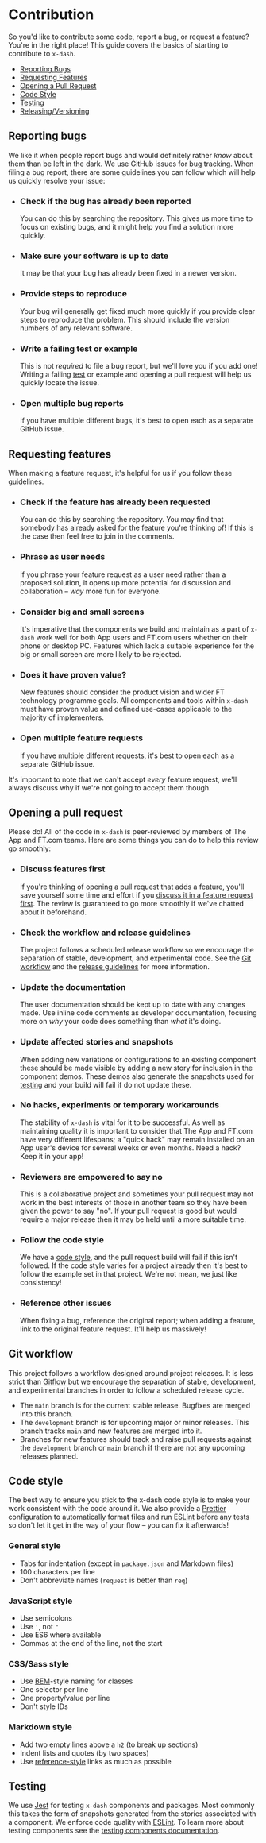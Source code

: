 # Contribution

So you'd like to contribute some code, report a bug, or request a feature? You're in the right place! This guide covers the basics of starting to contribute to `x-dash`.

  - [Reporting Bugs](#reporting-bugs)
  - [Requesting Features](#requesting-features)
  - [Opening a Pull Request](#opening-a-pull-request)
  - [Code Style](#code-style)
  - [Testing](#testing)
  - [Releasing/Versioning](https://github.com/Financial-Times/x-dash/wiki/Release-Guidelines)


## Reporting bugs

We like it when people report bugs and would definitely rather _know_ about them than be left in the dark. We use GitHub issues for bug tracking. When filing a bug report, there are some guidelines you can follow which will help us quickly resolve your issue:

  - ### Check if the bug has already been reported
    You can do this by searching the repository. This gives us more time to focus on existing bugs, and it might help you find a solution more quickly.

  - ### Make sure your software is up to date
    It may be that your bug has already been fixed in a newer version.

  - ### Provide steps to reproduce
    Your bug will generally get fixed much more quickly if you provide clear steps to reproduce the problem. This should include the version numbers of any relevant software.

  - ### Write a failing test or example
    This is not _required_ to file a bug report, but we'll love you if you add one! Writing a failing [test](#testing) or example and opening a pull request will help us quickly locate the issue.

  - ### Open multiple bug reports
    If you have multiple different bugs, it's best to open each as a separate GitHub issue.


## Requesting features

When making a feature request, it's helpful for us if you follow these guidelines.

  - ### Check if the feature has already been requested
    You can do this by searching the repository. You may find that somebody has already asked for the feature you're thinking of! If this is the case then feel free to join in the comments.

  - ### Phrase as user needs
    If you phrase your feature request as a user need rather than a proposed solution, it opens up more potential for discussion and collaboration – _way_ more fun for everyone.

  - ### Consider big and small screens
    It's imperative that the components we build and maintain as a part of `x-dash` work well for both App users and FT.com users whether on their phone or desktop PC. Features which lack a suitable experience for the big or small screen are more likely to be rejected.

  - ### Does it have proven value?
    New features should consider the product vision and wider FT technology programme goals. All components and tools within `x-dash` must have proven value and defined use-cases applicable to the majority of implementers.

  - ### Open multiple feature requests
    If you have multiple different requests, it's best to open each as a separate GitHub issue.

It's important to note that we can't accept _every_ feature request, we'll always discuss why if we're not going to accept them though.


## Opening a pull request

Please do! All of the code in `x-dash` is peer-reviewed by members of The App and FT.com teams. Here are some things you can do to help this review go smoothly:

  - ### Discuss features first
    If you're thinking of opening a pull request that adds a feature, you'll save yourself some time and effort if you [discuss it in a feature request first](#requesting-features). The review is guaranteed to go more smoothly if we've chatted about it beforehand.

  - ### Check the workflow and release guidelines
    The project follows a scheduled release workflow so we encourage the separation of stable, development, and experimental code. See the [Git workflow](#git-workflow) and the [release guidelines](docs/components/release-guidelines.md) for more information.

  - ### Update the documentation
    The user documentation should be kept up to date with any changes made. Use inline code comments as developer documentation, focusing more on _why_ your code does something than _what_ it's doing.

  - ### Update affected stories and snapshots
    When adding new variations or configurations to an existing component these should be made visible by adding a new story for inclusion in the component demos. These demos also generate the snapshots used for [testing](#testing) and your build will fail if do not update these.

  - ### No hacks, experiments or temporary workarounds
    The stability of `x-dash` is vital for it to be successful. As well as maintaining quality it is important to consider that The App and FT.com have very different lifespans; a "quick hack" may remain installed on an App user's device for several weeks or even months. Need a hack? Keep it in your app!

  - ### Reviewers are empowered to say no
    This is a collaborative project and sometimes your pull request may not work in the best interests of those in another team so they have been given the power to say "no". If your pull request is good but would require a major release then it may be held until a more suitable time.

  - ### Follow the code style
    We have a [code style](#code-style), and the pull request build will fail if this isn't followed. If the code style varies for a project already then it's best to follow the example set in that project. We're not mean, we just like consistency!

  - ### Reference other issues
    When fixing a bug, reference the original report; when adding a feature, link to the original feature request. It'll help us massively!


## Git workflow

This project follows a workflow designed around project releases. It is less strict than [Gitflow] but we encourage the separation of stable, development, and experimental branches in order to follow a scheduled release cycle.

- The `main` branch is for the current stable release. Bugfixes are merged into this branch.
- The `development` branch is for upcoming major or minor releases. This branch tracks `main` and new features are merged into it.
- Branches for new features should track and raise pull requests against the `development` branch or `main` branch if there are not any upcoming releases planned.

[Gitflow]: https://www.atlassian.com/git/tutorials/comparing-workflows/gitflow-workflow


## Code style

The best way to ensure you stick to the x-dash code style is to make your work consistent with the code around it. We also provide a [Prettier] configuration to automatically format files and run [ESLint] before any tests so don't let it get in the way of your flow – you can fix it afterwards!

[Prettier]: https://prettier.io/
[ESLint]: https://eslint.org/

### General style

  - Tabs for indentation (except in `package.json` and Markdown files)
  - 100 characters per line
  - Don't abbreviate names (`request` is better than `req`)

### JavaScript style

  - Use semicolons
  - Use `'`, not `"`
  - Use ES6 where available
  - Commas at the end of the line, not the start

### CSS/Sass style

  - Use [BEM]-style naming for classes
  - One selector per line
  - One property/value per line
  - Don't style IDs

[BEM]: http://getbem.com/naming/

### Markdown style

  - Add two empty lines above a `h2` (to break up sections)
  - Indent lists and quotes (by two spaces)
  - Use [reference-style] links as much as possible

[reference-style]: https://github.com/adam-p/markdown-here/wiki/Markdown-Cheatsheet#links


## Testing

We use [Jest] for testing `x-dash` components and packages. Most commonly this takes the form of snapshots generated from the stories associated with a component. We enforce code quality with [ESLint]. To learn more about testing components see the [testing components documentation].

[Jest]: https://jestjs.io/
[ESLint]: https://eslint.org/
[testing components documentation]: https://financial-times.github.io/x-dash/docs/components/testing
